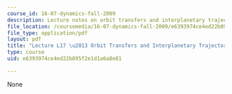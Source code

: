 ```yaml
---
course_id: 16-07-dynamics-fall-2009
description: Lecture notes on orbit transfers and interplanetary trajectories.
file_location: /coursemedia/16-07-dynamics-fall-2009/e6393974ce4ed22b095f2e1d1a6a8e81_MIT16_07F09_Lec17.pdf
file_type: application/pdf
layout: pdf
title: "Lecture L17 \u2013 Orbit Transfers and Interplanetary Trajectories"
type: course
uid: e6393974ce4ed22b095f2e1d1a6a8e81

---
```

None
